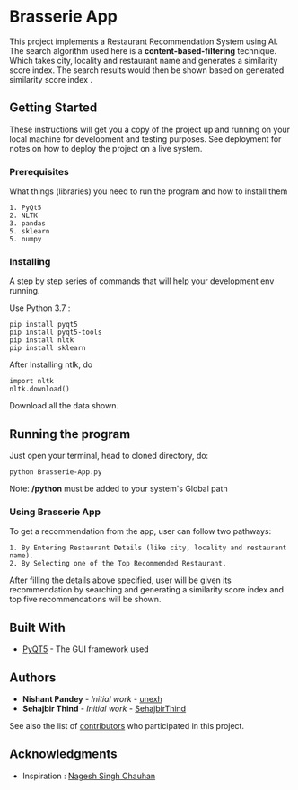 # Brasserie App

This project implements a Restaurant Recommendation System using AI.
The search algorithm used here is a __content-based-filtering__ technique. Which takes city, locality and restaurant name and generates a similarity score index. The search results would then be shown based on generated similarity score index .

## Getting Started

These instructions will get you a copy of the project up and running on your local machine for development and testing purposes. See deployment for notes on how to deploy the project on a live system.

### Prerequisites

What things (libraries) you need to run the program and how to install them

```
1. PyQt5
2. NLTK
3. pandas
5. sklearn
5. numpy
```

### Installing

A step by step series of commands that will help your development env running.

Use Python 3.7 :

```
pip install pyqt5
pip install pyqt5-tools
pip install nltk
pip install sklearn
```

After Installing ntlk, do

```
import nltk
nltk.download()
```

Download all the data shown.


## Running the program

Just open your terminal, head to cloned directory, do:

```
python Brasserie-App.py
```

Note: __/python__ must be added to your system's Global path

### Using Brasserie App

To get a recommendation from the app, user can follow two pathways:

```
1. By Entering Restaurant Details (like city, locality and restaurant name).
2. By Selecting one of the Top Recommended Restaurant.
```

After filling the details above specified, user will be given its recommendation by searching and generating a
similarity score index and top five recommendations will be shown.


## Built With

* [PyQT5](https://pypi.org/project/PyQt5/) - The GUI framework used

## Authors

* **Nishant Pandey** - *Initial work* - [unexh](https://github.com/unexh)
* **Sehajbir Thind** - *Initial work* - [SehajbirThind](https://github.com/SehajbirThind)

See also the list of [contributors](https://github.com/your/project/contributors) who participated in this project.

## Acknowledgments

* Inspiration : [Nagesh Singh Chauhan](https://medium.com/analytics-vidhya/how-to-build-a-restaurant-recommendation-engine-part-1-21aadb5dac6e)
